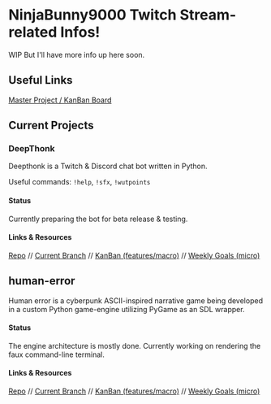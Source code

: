 # NinjaBunny9000 Twitch Stream-related Infos!

WIP But I'll have more info up here soon.

## Useful Links

[Master Project / KanBan Board](https://trello.com/b/Fm4Q3mBx/ninjabunny9000-stream-stuffs)

## Current Projects

### DeepThonk

Deepthonk is a Twitch & Discord chat bot written in Python.

Useful commands: `!help`, `!sfx`, `!wutpoints`

#### Status

Currently preparing the bot for beta release & testing.

#### Links & Resources

[Repo](https://github.com/NinjaBunny9000/DeepThonk/) // [Current Branch](https://github.com/NinjaBunny9000/DeepThonk/tree/beta-refactor) // [KanBan (features/macro)](https://trello.com/b/Jo5Ig3uQ/deepthonk) // [Weekly Goals (micro)](https://github.com/NinjaBunny9000/stream-stuff/blob/master/deepthonk_weekly.md)

## human-error

Human error is a cyberpunk ASCII-inspired narrative game being developed in a custom Python game-engine utilizing PyGame as an SDL wrapper.

#### Status

The engine architecture is mostly done. Currently working on rendering the faux command-line terminal.

#### Links & Resources

[Repo](https://github.com/NinjaBunny9000/human-error) // [Current Branch](https://github.com/NinjaBunny9000/human-error/tree/pygame-implementation) // [KanBan (features/macro)](https://trello.com/b/N04MABBU/human-error) // [Weekly Goals (micro)](https://github.com/NinjaBunny9000/stream-stuff/blob/master/human-error_weekly.md)
